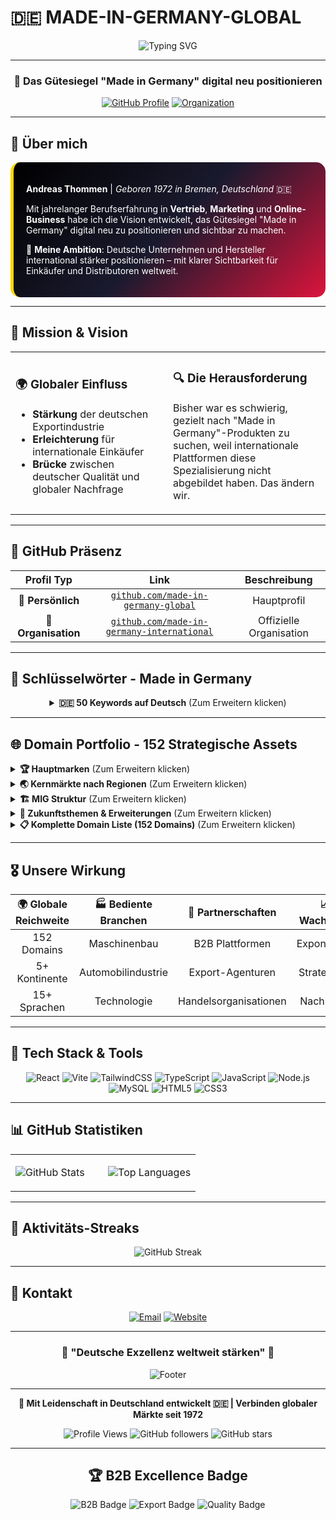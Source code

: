 # 🇩🇪 MADE-IN-GERMANY-GLOBAL

<div align="center">

![Typing SVG](https://readme-typing-svg.herokuapp.com?font=Orbitron&size=35&duration=3000&pause=1000&color=FFD700&background=000000&center=true&vCenter=true&width=800&height=70&lines=MADE+IN+GERMANY+GLOBAL;Deutsche+Exportindustrie+stärken;Digitale+Exzellenz+seit+1972)

</div>

---

<div align="center">

### 🚀 **Das Gütesiegel "Made in Germany" digital neu positionieren**

[![GitHub Profile](https://img.shields.io/badge/GitHub-Profil-000000?style=for-the-badge&logo=github&logoColor=FFD700&labelColor=DC143C)](https://github.com/made-in-germany-global)
[![Organization](https://img.shields.io/badge/Organisation-MIG%20International-DC143C?style=for-the-badge&logo=github&logoColor=FFD700&labelColor=000000)](https://github.com/made-in-germany-international)

</div>

---

## 🌟 **Über mich**

<div style="background: linear-gradient(135deg, #000000 0%, #1a1a2e 50%, #DC143C 100%); padding: 20px; border-radius: 15px; border-left: 5px solid #FFD700; color: white;">

**Andreas Thommen** | *Geboren 1972 in Bremen, Deutschland* 🇩🇪

Mit jahrelanger Berufserfahrung in **Vertrieb**, **Marketing** und **Online-Business** habe ich die Vision entwickelt, das Gütesiegel "Made in Germany" digital neu zu positionieren und sichtbar zu machen.

🎯 **Meine Ambition**: Deutsche Unternehmen und Hersteller international stärker positionieren – mit klarer Sichtbarkeit für Einkäufer und Distributoren weltweit.

</div>

---

## 🎯 **Mission & Vision**

<table>
<tr>
<td width="50%">

### 🌍 **Globaler Einfluss**
- **Stärkung** der deutschen Exportindustrie
- **Erleichterung** für internationale Einkäufer
- **Brücke** zwischen deutscher Qualität und globaler Nachfrage

</td>
<td width="50%">

### 🔍 **Die Herausforderung**
Bisher war es schwierig, gezielt nach "Made in Germany"-Produkten zu suchen, weil internationale Plattformen diese Spezialisierung nicht abgebildet haben. Das ändern wir.

</td>
</tr>
</table>

---

## 🏢 **GitHub Präsenz**

<div align="center">

| Profil Typ | Link | Beschreibung |
|:----------:|:----:|:------------:|
| 👤 **Persönlich** | [`github.com/made-in-germany-global`](https://github.com/made-in-germany-global) | Hauptprofil |
| 🏢 **Organisation** | [`github.com/made-in-germany-international`](https://github.com/made-in-germany-international) | Offizielle Organisation |

</div>

---

## 🔑 **Schlüsselwörter - Made in Germany**

<div align="center">

<details>
<summary><strong>🇩🇪 50 Keywords auf Deutsch</strong> (Zum Erweitern klicken)</summary>

<div style="display: grid; grid-template-columns: repeat(2, 1fr); gap: 10px; padding: 20px;">

1. Made in Germany Produkte
2. Made in Germany Qualität
3. Made in Germany Export
4. Made in Germany Maschinenbau
5. Made in Germany Automobilindustrie
6. Made in Germany Medizintechnik
7. Made in Germany Chemieindustrie
8. Made in Germany Hightech
9. Made in Germany Ingenieurskunst
10. Made in Germany Innovationen
11. Made in Germany B2B-Plattform
12. Made in Germany Exportunternehmen
13. Made in Germany Industriegüter
14. Made in Germany Premiumprodukte
15. Made in Germany Marken
16. Made in Germany Lösungen
17. Made in Germany Handelsplattform
18. Made in Germany Qualitätsstandards
19. Made in Germany Zukunftstechnologien
20. Made in Germany Exportplattform
21. Made in Germany Traditionsunternehmen
22. Made in Germany Technologie
23. Made in Germany Industrieprodukte
24. Made in Germany Exportmärkte
25. Made in Germany Wirtschaftskraft
26. Made in Germany Automobilbau
27. Made in Germany Elektrotechnik
28. Made in Germany Bauindustrie
29. Made in Germany Landwirtschaftstechnik
30. Made in Germany Umwelttechnologien
31. Made in Germany erneuerbare Energien
32. Made in Germany Wasserstofftechnologie
33. Made in Germany Digitalisierung
34. Made in Germany Forschung
35. Made in Germany Universitäten
36. Made in Germany Handwerk
37. Made in Germany Familienunternehmen
38. Made in Germany Exporterfolge
39. Made in Germany Präzisionstechnik
40. Made in Germany Medizinforschung
41. Made in Germany Software
42. Made in Germany Cloudlösungen
43. Made in Germany Plattformen
44. Made in Germany Energieeffizienz
45. Made in Germany Start-ups
46. Made in Germany Mittelstand
47. Made in Germany Großunternehmen
48. Made in Germany Nachhaltigkeit
49. Made in Germany Industrienetzwerk
50. Made in Germany Weltmarktführer

</div>

</details>

</div>

---

## 🌐 **Domain Portfolio - 152 Strategische Assets**

<details>
<summary><strong>🏆 Hauptmarken</strong> (Zum Erweitern klicken)</summary>

Primäre Domains:
  - made-in-germany.global / madeingermany.global
  - made-in-germany.uk / madeingermany.uk  
  - made-in-germany.ag / madeingermany.ag
  - made-in-germany.foundation / madeingermany.foundation

</details>

<details>
<summary><strong>🌏 Kernmärkte nach Regionen</strong> (Zum Erweitern klicken)</summary>

### 🇨🇳 **Asien & Indien**
```
made-in-germany.asia
made-in-germany.com.in
made-in-germany-china.com
made-in-germany-vietnam.com
madeingermany.in
```

### 🌍 **Afrika**
```
made-in-germany-africa.com
made-in-germany.afrika
```

### 🌎 **Lateinamerika**
```
made-in-germany.lat
```

### 🕌 **Arabische Welt**
```
made-in-germany-arabia.com
made-in-germany-arab.com
madeingermanyarabia.com
```

### 🌐 **Osteuropa & Eurasien**
```
made-in-germany-russia.com
made-in-germany-turkey.com
```

</details>

<details>
<summary><strong>🏗️ MIG Struktur</strong> (Zum Erweitern klicken)</summary>

```yaml
Infrastruktur:
  - mig.global
  - mig.foundation
  - mig.directory
  - mig.charity
  - mig.support
  - mig-international.global
  - mig-international.foundation
```

</details>

<details>
<summary><strong>🔮 Zukunftsthemen & Erweiterungen</strong> (Zum Erweitern klicken)</summary>

```yaml
Innovations-Fokus:
  - germany-for-future.org
  - germany-go-next.com
  - mig-for-future.com
  - mig-b2b.com
```

</details>

<details>
<summary><strong>📋 Komplette Domain Liste (152 Domains)</strong> (Zum Erweitern klicken)</summary>

```
germany-for-future.com, germany-for-future.org, germany-go-next.com, germanyforfuture.com, 
germanyforfuture.org, germanygonext.com, import-made-in-germany.com, m-i-g.international, 
made-in-african.info, made-in-america.info, made-in-asia.info, made-in-australia.info, 
made-in-cn.info, made-in-egypt.info, made-in-europeanunion.info, made-in-german.com, 
made-in-german.info, made-in-german.online, made-in-germany-africa.com, made-in-germany-arab.com, 
made-in-germany-arabia.com, made-in-germany-auto.com, made-in-germany-car.com, 
made-in-germany-china.com, made-in-germany-first.com, made-in-germany-project.international, 
made-in-germany-projekt.international, made-in-germany-russia.com, made-in-germany-turkey.com, 
made-in-germany-vietnam.com, made-in-germany.academy, made-in-germany.ae, made-in-germany.ag, 
made-in-germany.asia, made-in-germany.autos, made-in-germany.business, made-in-germany.co, 
made-in-germany.co.in, made-in-germany.co.uk, made-in-germany.com.in, made-in-germany.directory, 
made-in-germany.earth, made-in-germany.foundation, made-in-germany.global, made-in-germany.group, 
made-in-germany.guide, made-in-germany.homes, made-in-germany.lat, made-in-germany.my, 
made-in-germany.network, made-in-germany.nexus, made-in-germany.solutions, made-in-germany.support, 
made-in-germany.tech, made-in-germany.trade, made-in-germany.uk, made-in-germany.vip, 
made-in-germany.wiki, made-in-germany.world, made-in-india.info, made-in-russian.info, 
made-in-turkey.info, made-in-vn.info, madeingermany.academy, madeingermany.ae, madeingermany.ag, 
madeingermany.asia, madeingermany.autos, madeingermany.digital, madeingermany.directory, 
madeingermany.earth, madeingermany.foundation, madeingermany.global, madeingermany.group, 
madeingermany.guide, madeingermany.homes, madeingermany.in, madeingermany.international, 
madeingermany.lat, madeingermany.network, madeingermany.nexus, madeingermany.solutions, 
madeingermany.support, madeingermany.tech, madeingermany.uk, madeingermany.wiki, 
madeingermanyarab.com, madeingermanyarabia.com, madeingermanyauto.com, madeingermanycar.com, 
madeingermanychina.com, madeingermanyfirst.com, mig-administration.com, mig-b2b.com, 
mig-b2b.info, mig-b2b.online, mig-for-future.com, mig-for-future.info, mig-for-future.online, 
mig-global.ae, mig-international.academy, mig-international.ae, mig-international.ag, 
mig-international.asia, mig-international.ch, mig-international.directory, mig-international.eu, 
mig-international.foundation, mig-international.global, mig-international.in, mig-international.lat, 
mig-international.org, mig-international.uk, mig-international.us, mig-iternational.directory, 
mig-support.com, mig-support.info, mig-support.online, mig.auction, mig.autos, mig.boats, 
mig.business.in, mig.cash, mig.charity, mig.contact, mig.deals, mig.direct, mig.directory, 
mig.foundation, mig.global, mig.lat, mig.skin, migadministration.com, migadministration.info, 
migadministration.online, migb2b.com, migb2b.info, migb2b.online, migforfuture.com, 
migforfuture.info, migforfuture.online, migglobal.ae, miginternational.academy, 
miginternational.asia, miginternational.directory, miginternational.eu, miginternational.foundation, 
miginternational.global, miginternational.in, miginternational.lat, miginternational.uk, 
miginternational.us
```

</details>

---

## 🎖️ **Unsere Wirkung**

<div align="center">

| 🌍 **Globale Reichweite** | 🏭 **Bediente Branchen** | 🔗 **Partnerschaften** | 📈 **Wachstum** |
|:-------------------------:|:------------------------:|:---------------------:|:---------------:|
| 152 Domains | Maschinenbau | B2B Plattformen | Exponentiell |
| 5+ Kontinente | Automobilindustrie | Export-Agenturen | Strategisch |
| 15+ Sprachen | Technologie | Handelsorganisationen | Nachhaltig |

</div>

---

## 🚀 **Tech Stack & Tools**

<div align="center">

![React](https://img.shields.io/badge/React-20232A?style=for-the-badge&logo=react&logoColor=61DAFB&labelColor=000000)
![Vite](https://img.shields.io/badge/Vite-646CFF?style=for-the-badge&logo=vite&logoColor=FFD700&labelColor=DC143C)
![TailwindCSS](https://img.shields.io/badge/Tailwind_CSS-38B2AC?style=for-the-badge&logo=tailwind-css&logoColor=white&labelColor=000000)
![TypeScript](https://img.shields.io/badge/TypeScript-007ACC?style=for-the-badge&logo=typescript&logoColor=white&labelColor=DC143C)
![JavaScript](https://img.shields.io/badge/JavaScript-F7DF1E?style=for-the-badge&logo=javascript&logoColor=black&labelColor=FFD700)
![Node.js](https://img.shields.io/badge/Node.js-43853D?style=for-the-badge&logo=node.js&logoColor=white&labelColor=000000)
![MySQL](https://img.shields.io/badge/MySQL-4479A1?style=for-the-badge&logo=mysql&logoColor=white&labelColor=DC143C)
![HTML5](https://img.shields.io/badge/HTML5-E34F26?style=for-the-badge&logo=html5&logoColor=white&labelColor=000000)
![CSS3](https://img.shields.io/badge/CSS3-1572B6?style=for-the-badge&logo=css3&logoColor=white&labelColor=FFD700)

</div>

---

## 📊 **GitHub Statistiken**

<div align="center">

<table>
<tr>
<td width="50%">

![GitHub Stats](https://github-readme-stats.vercel.app/api?username=made-in-germany-global&show_icons=true&theme=dark&bg_color=000000&title_color=FFD700&text_color=ffffff&icon_color=DC143C&border_color=FFD700)

</td>
<td width="50%">

![Top Languages](https://github-readme-stats.vercel.app/api/top-langs/?username=made-in-germany-global&layout=compact&theme=dark&bg_color=000000&title_color=FFD700&text_color=ffffff&border_color=DC143C)

</td>
</tr>
</table>

</div>

---

## 🌟 **Aktivitäts-Streaks**

<div align="center">

![GitHub Streak](https://streak-stats.demolab.com?user=made-in-germany-global&theme=dark&background=000000&border=FFD700&stroke=DC143C&ring=FFD700&fire=DC143C&currStreakNum=FFD700&sideNums=FFD700&currStreakLabel=DC143C&sideLabels=ffffff&dates=ffffff)

</div>

---

## 🤝 **Kontakt**

<div align="center">

[![Email](https://img.shields.io/badge/📧_Email-andreas.trommen%40made--in--germany.global-FFD700?style=for-the-badge&logoColor=black&labelColor=DC143C)](mailto:andreas.trommen@made-in-germany.global)
[![Website](https://img.shields.io/badge/🌐_Website-made--in--germany.global-000000?style=for-the-badge&logoColor=FFD700&labelColor=DC143C)](https://made-in-germany.global)

</div>

---

<div align="center">

### 🌟 **"Deutsche Exzellenz weltweit stärken"** 🌟

![Footer](https://capsule-render.vercel.app/api?type=waving&color=gradient&customColorList=0,1,20&height=120&section=footer&text=MADE%20IN%20GERMANY%20GLOBAL&fontSize=25&fontColor=FFD700&animation=twinkling&fontAlignY=65)

</div>

---

<div align="center">

**🔧 Mit Leidenschaft in Deutschland entwickelt 🇩🇪 | Verbinden globaler Märkte seit 1972**

![Profile Views](https://komarev.com/ghpvc/?username=made-in-germany-global&color=gold&style=for-the-badge&label=Profil+Aufrufe)
![GitHub followers](https://img.shields.io/github/followers/made-in-germany-global?style=for-the-badge&color=DC143C&labelColor=000000&logoColor=FFD700)
![GitHub stars](https://img.shields.io/github/stars/made-in-germany-global?style=for-the-badge&color=FFD700&labelColor=DC143C)

</div>

---

<div align="center">

## 🏆 **B2B Excellence Badge**

![B2B Badge](https://img.shields.io/badge/🏢_B2B-Excellence-FFD700?style=for-the-badge&logo=handshake&logoColor=000000&labelColor=DC143C)
![Export Badge](https://img.shields.io/badge/🌍_Export-Champion-DC143C?style=for-the-badge&logo=globe&logoColor=FFD700&labelColor=000000)
![Quality Badge](https://img.shields.io/badge/⭐_Qualität-Made%20in%20Germany-000000?style=for-the-badge&logo=star&logoColor=FFD700&labelColor=DC143C)

</div>
